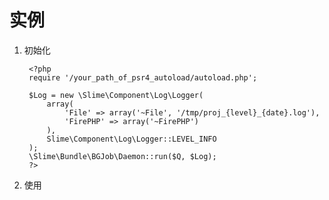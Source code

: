# 实例

1. 初始化

        <?php
        require '/your_path_of_psr4_autoload/autoload.php';
        
        $Log = new \Slime\Component\Log\Logger(
            array(
                'File' => array('~File', '/tmp/proj_{level}_{date}.log'),
                'FirePHP' => array('~FirePHP')
            ), 
            Slime\Component\Log\Logger::LEVEL_INFO
        );
        \Slime\Bundle\BGJob\Daemon::run($Q, $Log);
        ?>

2. 使用
